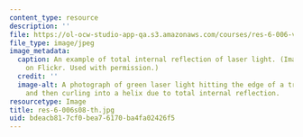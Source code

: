 ```yaml
---
content_type: resource
description: ''
file: https://ol-ocw-studio-app-qa.s3.amazonaws.com/courses/res-6-006-video-demonstrations-in-lasers-and-optics-spring-2008/bdeacb817cf0bea76170ba4fa02426f5_res-6-006s08-th.jpg
file_type: image/jpeg
image_metadata:
  caption: An example of total internal reflection of laser light. (Image by [DrWurm](http://www.flickr.com/photos/drwurm/3333636253/)
    on Flickr. Used with permission.)
  credit: ''
  image-alt: A photograph of green laser light hitting the edge of a transparent cylinder
    and then curling into a helix due to total internal reflection.
resourcetype: Image
title: res-6-006s08-th.jpg
uid: bdeacb81-7cf0-bea7-6170-ba4fa02426f5
---
```

